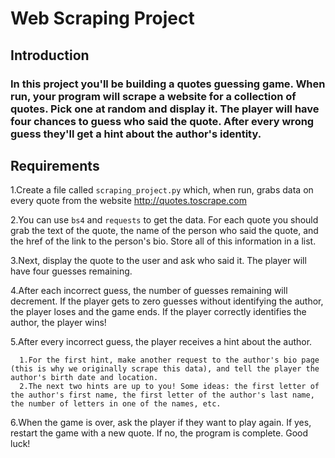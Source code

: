 # Web Scraping Project
## Introduction
### In this project you'll be building a quotes guessing game. When run, your program will scrape a website for a collection of quotes. Pick one at random and display it. The player will have four chances to guess who said the quote. After every wrong guess they'll get a hint about the author's identity.

## Requirements

1.Create a file called `scraping_project.py` which, when run, grabs data on every quote from the website http://quotes.toscrape.com

2.You can use `bs4` and `requests` to get the data. For each quote you should grab the text of the quote, the name of the person who said the quote, and the href of the link to the person's bio. Store all of this information in a list.

3.Next, display the quote to the user and ask who said it. The player will have four guesses remaining.

4.After each incorrect guess, the number of guesses remaining will decrement. If the player gets to zero guesses without identifying the author, the player loses and the game ends. If the player correctly identifies the author, the player wins!

5.After every incorrect guess, the player receives a hint about the author. 
    
      1.For the first hint, make another request to the author's bio page (this is why we originally scrape this data), and tell the player the author's birth date and location.
      2.The next two hints are up to you! Some ideas: the first letter of the author's first name, the first letter of the author's last name, the number of letters in one of the names, etc.
6.When the game is over, ask the player if they want to play again. If yes, restart the game with a new quote. If no, the program is complete.
Good luck!

